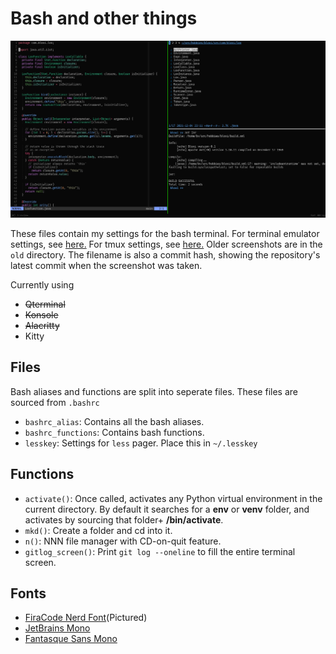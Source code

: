 # Bash and other things

![Terminal](3467fe8.png)

These files contain my settings for the bash terminal. For terminal emulator settings, see [here.](https://github.com/bihanviranga/dotfiles/tree/master/kitty) For tmux settings, see [here.](https://github.com/bihanviranga/dotfiles/tree/master/tmux)
Older screenshots are in the `old` directory. The filename is also a commit hash, showing the repository's latest commit when the screenshot was taken.

Currently using
- ~~Qterminal~~
- ~~Konsole~~
- ~~Alacritty~~
- Kitty

## Files
Bash aliases and functions are split into seperate files. These files are sourced from `.bashrc`
- `bashrc_alias`: Contains all the bash aliases.
- `bashrc_functions`: Contains bash functions.
- `lesskey`: Settings for `less` pager. Place this in `~/.lesskey`

## Functions
- `activate()`: Once called, activates any Python virtual environment in the current directory. By default it searches for a __env__ or __venv__ folder, and activates by sourcing that folder+ __/bin/activate__.
- `mkd()`: Create a folder and cd into it.
- `n()`: NNN file manager with CD-on-quit feature.
- `gitlog_screen()`: Print `git log --oneline` to fill the entire terminal screen.

## Fonts
- [FiraCode Nerd Font](https://github.com/ryanoasis/nerd-fonts/tree/master/patched-fonts/FiraCode)(Pictured)
- [JetBrains Mono](https://www.jetbrains.com/lp/mono/)
- [Fantasque Sans Mono](https://github.com/ryanoasis/nerd-fonts/tree/master/patched-fonts/FantasqueSansMono)
